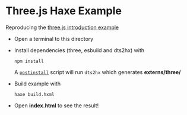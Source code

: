 # Three.js Haxe Example

Reproducing the [three.js introduction example](https://threejs.org/docs/#manual/en/introduction/Creating-a-scene)

- Open a terminal to this directory
- Install dependencies (three, esbuild and dts2hx) with

	`npm install`

	A [`postinstall`](https://docs.npmjs.com/misc/scripts#examples) script will run `dts2hx` which generates **externs/three/**
- Build example with

	`haxe build.hxml`
- Open **index.html** to see the result!
